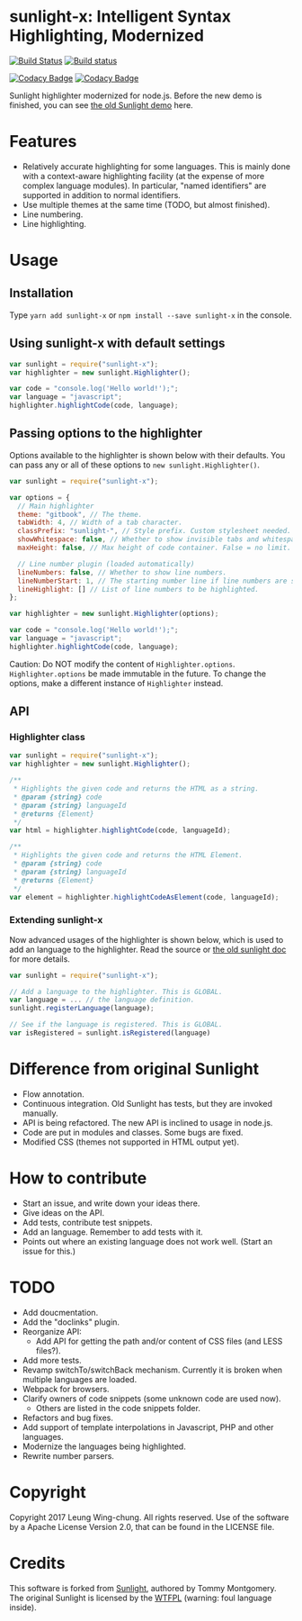 # sunlight-x: Intelligent Syntax Highlighting, Modernized

[![Build Status](https://travis-ci.org/lwchkg/sunlight-x.svg?branch=master)](https://travis-ci.org/lwchkg/sunlight-x)
[![Build status](https://ci.appveyor.com/api/projects/status/ilr6lbjngs8x5abg?svg=true)](https://ci.appveyor.com/project/lwchkg/sunlight-x)

[![Codacy Badge](https://api.codacy.com/project/badge/Grade/d34cdc3875a94bafb62c822ba120b4cd)](https://www.codacy.com/app/lwchkg/sunlight-x?utm_source=github.com&amp;utm_medium=referral&amp;utm_content=lwchkg/sunlight-x&amp;utm_campaign=Badge_Grade)
[![Codacy Badge](https://api.codacy.com/project/badge/Coverage/d34cdc3875a94bafb62c822ba120b4cd)](https://www.codacy.com/app/lwchkg/sunlight-x?utm_source=github.com&utm_medium=referral&utm_content=lwchkg/sunlight-x&utm_campaign=Badge_Coverage)

Sunlight highlighter modernized for node.js.
Before the new demo is finished, you can see [the old Sunlight demo](http://sunlightjs.com/demo.html#vb) here.


# Features

- Relatively accurate highlighting for some languages.
  This is mainly done with a context-aware highlighting facility (at the expense of more complex language modules).
  In particular, "named identifiers" are supported in addition to normal identifiers.
- Use multiple themes at the same time (TODO, but almost finished).
- Line numbering.
- Line highlighting.


# Usage

## Installation

Type `yarn add sunlight-x` or `npm install --save sunlight-x` in the console.


## Using sunlight-x with default settings

```javascript
var sunlight = require("sunlight-x");
var highlighter = new sunlight.Highlighter();

var code = "console.log('Hello world!');";
var language = "javascript";
highlighter.highlightCode(code, language);
```


## Passing options to the highlighter

Options available to the highlighter is shown below with their defaults.
You can pass any or all of these options to `new sunlight.Highlighter()`.

```javascript
var sunlight = require("sunlight-x");

var options = {
  // Main highlighter
  theme: "gitbook", // The theme.
  tabWidth: 4, // Width of a tab character.
  classPrefix: "sunlight-", // Style prefix. Custom stylesheet needed.
  showWhitespace: false, // Whether to show invisible tabs and whitespaces.
  maxHeight: false, // Max height of code container. False = no limit.

  // Line number plugin (loaded automatically)
  lineNumbers: false, // Whether to show line numbers.
  lineNumberStart: 1, // The starting number line if line numbers are shown.
  lineHighlight: [] // List of line numbers to be highlighted.
};

var highlighter = new sunlight.Highlighter(options);

var code = "console.log('Hello world!');";
var language = "javascript";
highlighter.highlightCode(code, language);
```

Caution: Do NOT modify the content of `Highlighter.options`.
`Highlighter.options` be made immutable in the future.
To change the options, make a different instance of `Highlighter` instead.


## API

### Highlighter class

```javascript
var sunlight = require("sunlight-x");
var highlighter = new sunlight.Highlighter();

/**
 * Highlights the given code and returns the HTML as a string.
 * @param {string} code
 * @param {string} languageId
 * @returns {Element}
 */
var html = highlighter.highlightCode(code, languageId);

/**
 * Highlights the given code and returns the HTML Element.
 * @param {string} code
 * @param {string} languageId
 * @returns {Element}
 */
var element = highlighter.highlightCodeAsElement(code, languageId);
```

### Extending sunlight-x

Now advanced usages of the highlighter is shown below, which is used to add an language to the highlighter.
Read the source or [the old sunlight doc](http://sunlightjs.com/docs.html#register-language) for more details.

```javascript
var sunlight = require("sunlight-x");

// Add a language to the highlighter. This is GLOBAL.
var language = ... // the language definition.
sunlight.registerLanguage(language);

// See if the language is registered. This is GLOBAL.
var isRegistered = sunlight.isRegistered(language)
```


# Difference from original Sunlight

- Flow annotation.
- Continuous integration. Old Sunlight has tests, but they are invoked manually.
- API is being refactored. The new API is inclined to usage in node.js.
- Code are put in modules and classes. Some bugs are fixed.
- Modified CSS (themes not supported in HTML output yet).


# How to contribute

- Start an issue, and write down your ideas there.
- Give ideas on the API.
- Add tests, contribute test snippets.
- Add an language. Remember to add tests with it.
- Points out where an existing language does not work well. (Start an issue for this.)


# TODO

- Add doucmentation.
- Add the "doclinks" plugin.
- Reorganize API:
  - Add API for getting the path and/or content of CSS files (and LESS files?).
- Add more tests.
- Revamp switchTo/switchBack mechanism. Currently it is broken when multiple languages are loaded.
- Webpack for browsers.
- Clarify owners of code snippets (some unknown code are used now).
  - Others are listed in the code snippets folder.
- Refactors and bug fixes.
- Add support of template interpolations in Javascript, PHP and other languages.
- Modernize the languages being highlighted.
- Rewrite number parsers.


# Copyright

Copyright 2017 Leung Wing-chung. All rights reserved.
Use of the software by a Apache License Version 2.0, that can be found in the LICENSE file.


# Credits

This software is forked from [Sunlight](http://sunlightjs.com/), authored by Tommy Montgomery.
The original Sunlight is licensed by the [WTFPL](http://www.wtfpl.net/about/) (warning: foul language inside).
